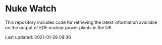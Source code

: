 # Nuke Watch

This repository includes code for retrieving the latest information available on the output of EDF nuclear power plants in the UK.

Last updated: 2021-01-28 08:36